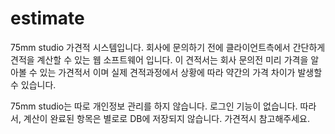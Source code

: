# estimate

75mm studio 가견적 시스템입니다.
회사에 문의하기 전에 클라이언트측에서 간단하게 견적을 계산할 수 있는 웹 소프트웨어 입니다.
이 견적서는 회사 문의전 미리 가격을 알아볼 수 있는 가견적서 이며 실제 견적과정에서 상황에 따라 약간의 가격 차이가 발생할 수 있습니다.

75mm studio는 따로 개인정보 관리를 하지 않습니다. 로그인 기능이 없습니다.
따라서, 계산이 완료된 항목은 별로로 DB에 저장되지 않습니다. 가견적시 참고해주세요.
